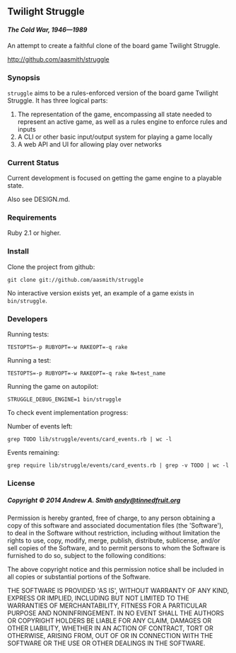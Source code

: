 ## Twilight Struggle
#### *The Cold War, 1946—1989*

An attempt to create a faithful clone of the board game Twilight Struggle.

<http://github.com/aasmith/struggle>

### Synopsis

`struggle` aims to be a rules-enforced version of the board game
Twilight Struggle. It has three logical parts:

 1. The representation of the game, encompassing all state needed to
    represent an active game, as well as a rules engine to enforce rules
    and inputs
 2. A CLI or other basic input/output system for playing a game locally
 3. A web API and UI for allowing play over networks

### Current Status

Current development is focused on getting the game engine to a playable state. 

Also see DESIGN.md.

### Requirements

Ruby 2.1 or higher.

### Install

Clone the project from github:

`git clone git://github.com/aasmith/struggle`

No interactive version exists yet, an example of a game exists in
`bin/struggle`.

### Developers

Running tests:

`TESTOPTS=-p RUBYOPT=-w RAKEOPT=-q rake`

Running a test:

`TESTOPTS=-p RUBYOPT=-w RAKEOPT=-q rake N=test_name`

Running the game on autopilot:

`STRUGGLE_DEBUG_ENGINE=1 bin/struggle`

To check event implementation progress:

Number of events left:

`grep TODO lib/struggle/events/card_events.rb | wc -l`

Events remaining:

`grep require lib/struggle/events/card_events.rb | grep -v TODO | wc -l`


### License

##### Copyright &copy; 2014 Andrew A. Smith <andy@tinnedfruit.org>

Permission is hereby granted, free of charge, to any person obtaining
a copy of this software and associated documentation files (the
'Software'), to deal in the Software without restriction, including
without limitation the rights to use, copy, modify, merge, publish,
distribute, sublicense, and/or sell copies of the Software, and to
permit persons to whom the Software is furnished to do so, subject to
the following conditions:

The above copyright notice and this permission notice shall be
included in all copies or substantial portions of the Software.

THE SOFTWARE IS PROVIDED 'AS IS', WITHOUT WARRANTY OF ANY KIND,
EXPRESS OR IMPLIED, INCLUDING BUT NOT LIMITED TO THE WARRANTIES OF
MERCHANTABILITY, FITNESS FOR A PARTICULAR PURPOSE AND NONINFRINGEMENT.
IN NO EVENT SHALL THE AUTHORS OR COPYRIGHT HOLDERS BE LIABLE FOR ANY
CLAIM, DAMAGES OR OTHER LIABILITY, WHETHER IN AN ACTION OF CONTRACT,
TORT OR OTHERWISE, ARISING FROM, OUT OF OR IN CONNECTION WITH THE
SOFTWARE OR THE USE OR OTHER DEALINGS IN THE SOFTWARE.
